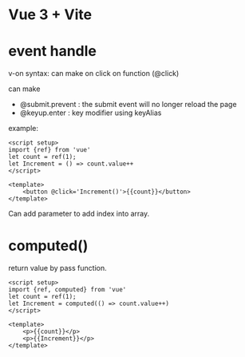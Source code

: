 # Vue 3 + Vite

# event handle

v-on syntax: can make on click on function (@click)

can make
- @submit.prevent : the submit event will no longer reload the page
- @keyup.enter : key modifier using keyAlias

example:

```vue
<script setup>
import {ref} from 'vue'
let count = ref(1);
let Increment = () => count.value++
</script>

<template>
    <button @click='Increment()'>{{count}}</button>
</template>
```

Can add parameter to add index into array.



# computed()

return value by pass function.

```vue
<script setup>
import {ref, computed} from 'vue'
let count = ref(1);
let Increment = computed(() => count.value++)
</script>

<template>
    <p>{{count}}</p>
    <p>{{Increment}}</p>
</template>
```